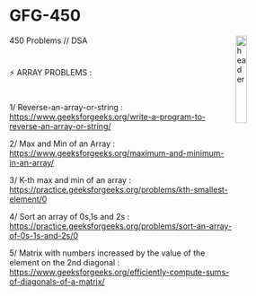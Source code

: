 # GFG-450
<img align="right" src="https://upload.wikimedia.org/wikipedia/commons/4/43/GeeksforGeeks.svg" alt="header" width="20%" />
450 Problems // DSA 
	
  #
  
⚡ ARRAY PROBLEMS : 
#
1/ Reverse-an-array-or-string : https://www.geeksforgeeks.org/write-a-program-to-reverse-an-array-or-string/

2/ Max and Min of an Array : https://www.geeksforgeeks.org/maximum-and-minimum-in-an-array/

3/ K-th max and min of an array : https://practice.geeksforgeeks.org/problems/kth-smallest-element/0

4/ Sort an array of 0s,1s and 2s : https://practice.geeksforgeeks.org/problems/sort-an-array-of-0s-1s-and-2s/0

5/ Matrix with numbers increased by the value of the element on the 2nd diagonal : https://www.geeksforgeeks.org/efficiently-compute-sums-of-diagonals-of-a-matrix/

